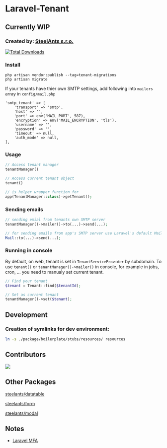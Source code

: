 # Laravel-Tenant

## Currently WIP

### Created by: [SteelAnts s.r.o.](https://www.steelants.cz/)

[![Total Downloads](https://img.shields.io/packagist/dt/steelants/form.svg?style=flat-square)](https://packagist.org/packages/steelants/laravel-tenant)


### Install

```
php artisan vendor:publish --tag=tenant-migrations
php artisan migrate
```

<!-- 
already in composer.json in pakcage
Add `'url_base' => env('APP_URL', 'http://localhost'),` into `config/app.php`

To use globaly tenant manager as `tenant()` add `app/helpers.php` into `autoload.files` config in `composer.json`
```json
{
    ...
    "autoload": {
        ...
        "files": [
            "app/helpers.php"
        ]
    },
    ...
}
``` -->

If your tenants have thier own SMTP settings, add following into `mailers` array in `config/mail.php`
```
'smtp_tenant' => [
    'transport' => 'smtp',
    'host' => '',
    'port' => env('MAIL_PORT', 587),
    'encryption' => env('MAIL_ENCRYPTION', 'tls'),
    'username' => '',
    'password' => '',
    'timeout' => null,
    'auth_mode' => null,
],
```

### Usage
```php
// Access tenant manager
tenantManager()

// Access current tenant object
tenant()

// is helper wrapper function for
app(TenantManager::class)->getTenant();
```

### Sending emails
```php
// sending emial from tenants own SMTP server
tenantManager()->mailer()->to(...)->send(...);

// for sending emails from app's SMTP server use Laravel's default Mail class
Mail::to(...)->send(...);
```

### Running in console
By default, on web, tenant is set in `TenantServiceProvider` by subdomain. To use `tenant()` or `tenantManager()->mailer()` in console,
for example in jobs, cron, ... you need to manualy set current tenant.
```php
// Find your tenant
$tenant = Tenant::find($tenantId);

// Set as current tenant
tenantManager()->set($tenant);
```

## Development

### Creation of symlinks for dev environment:

```bash
ln -s ./package/boilerplate/stubs/resources/ resources
```

## Contributors
<a href="https://github.com/steelants/Laravel-Boilerplate/graphs/contributors">
  <img src="https://contrib.rocks/image?repo=steelants/Laravel-Boilerplate" />
</a>

## Other Packages
[steelants/datatable](https://github.com/steelants/Livewire-DataTable)

[steelants/form](https://github.com/steelants/Laravel-Form)

[steelants/modal](https://github.com/steelants/Livewire-Modal)


## Notes
* [Laravel MFA](https://dev.to/roxie/how-to-add-google-s-two-factor-authentication-to-a-laravel-8-application-4jjp)

